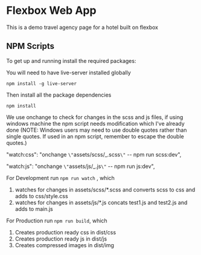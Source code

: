 # Flexbox Web App

This is a demo travel agency page for a hotel built on flexbox

## NPM Scripts

To get up and running install the required packages:

You will need to have live-server installed globally

```
npm install -g live-server
```

Then install all the package dependencies

```
npm install
```

We use onchange to check for changes in the scss and js files, if using windows machine the npm script needs modification which I've already done (NOTE: Windows users may need to use double quotes rather than single quotes. If used in an npm script, remember to escape the double quotes.)

"watch:css": "onchange `\"`assets/scss/\_.scss`\"` -- npm run scss:dev",

"watch:js": "onchange `\"`assets/js/\_.js`\"` -- npm run js:dev",

For Development run `npm run watch` , which

1. watches for changes in assets/scss/\*.scss and converts scss to css and adds to css/style.css
2. watches for changes in assets/js/\*.js concats test1.js and test2.js and adds to main.js

For Production run `npm run build`, which

1. Creates production ready css in dist/css
2. Creates production ready js in dist/js
3. Creates compressed images in dist/img
